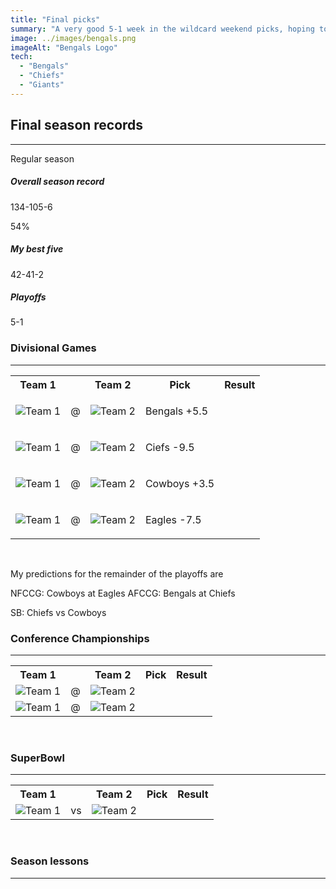 ```yaml
---
title: "Final picks"
summary: "A very good 5-1 week in the wildcard weekend picks, hoping to continue this success for the final 7 games of the season"
image: ../images/bengals.png
imageAlt: "Bengals Logo"
tech:
  - "Bengals"
  - "Chiefs"
  - "Giants"
---
```


## Final season records

---

Regular season

<h5> Overall season record </h5>

134-105-6

54%

<h5> My best five </h5>

42-41-2

<h5> Playoffs </h5>
5-1

### Divisional Games

---

<table class="picks_table">
    <tr>
        <th>Team 1</th>
        <th></th>
        <th>Team 2</th>
        <th>Pick</th>
        <th>Result</th>
    </tr> 
    <tr>
        <td><img src="/images/bengals.png"  alt="Team 1"></td>
        <td>@</td>
        <td><img src="/images/bills.png"  alt="Team 2"></td>
        <td><p>Bengals +5.5</p></td>
        <td></td>
    </tr>
    <tr>
        <td><img src="/images/jaguars.png"  alt="Team 1"></td>
        <td>@</td>
        <td><img src="/images/chiefs.png"  alt="Team 2"></td>
        <td><p>Ciefs -9.5</p></td>
        <td></td>
    </tr> 
    <tr>
        <td><img src="/images/cowboys.png"  alt="Team 1"></td>
        <td>@</td>
        <td><img src="/images/49ers.png"  alt="Team 2"></td>
        <td><p>Cowboys +3.5</p></td>
        <td></td>
    </tr>
    <tr>
        <td><img src="/images/giants.png"  alt="Team 1"></td>
        <td>@</td>
        <td><img src="/images/eagles.png"  alt="Team 2"></td>
        <td><p>Eagles -7.5</p></td>
        <td></td>
    </tr>
</table>
<br />

My predictions for the remainder of the playoffs are

NFCCG: Cowboys at Eagles
AFCCG: Bengals at Chiefs

SB: Chiefs vs Cowboys

### Conference Championships

---

<table class="picks_table">
    <tr>
        <th>Team 1</th>
        <th></th>
        <th>Team 2</th>
        <th>Pick</th>
        <th>Result</th>
    </tr> 
    <tr>
        <td><img src="/images/cowboys.png"  alt="Team 1"></td>
        <td>@</td>
        <td><img src="/images/eagles.png"  alt="Team 2"></td>
        <td><p></p></td>
        <td></td>
    </tr>
    <tr>
        <td><img src="/images/bengals.png"  alt="Team 1"></td>
        <td>@</td>
        <td><img src="/images/chiefs.png"  alt="Team 2"></td>
        <td><p></p></td>
        <td></td>
    </tr>
</table>
<br />

### SuperBowl

---

<table class="picks_table">
    <tr>
        <th>Team 1</th>
        <th></th>
        <th>Team 2</th>
        <th>Pick</th>
        <th>Result</th>
    </tr> 
    <tr>
        <td><img src="/images/chiefs.png"  alt="Team 1"></td>
        <td>vs</td>
        <td><img src="/images/cowboys.png"  alt="Team 2"></td>
        <td><p></p></td>
        <td></td>
    </tr>
</table>
<br />

### Season lessons

---
